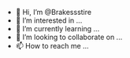 - 👋 Hi, I’m @Brakessstire
- 👀 I’m interested in ...
- 🌱 I’m currently learning ...
- 💞️ I’m looking to collaborate on ...
- 📫 How to reach me ...

<!---
Brakessstire/Brakessstire is a ✨ special ✨ repository because its `README.md` (this file) appears on your GitHub profile.
You can click the Preview link to take a look at your changes.
--->
